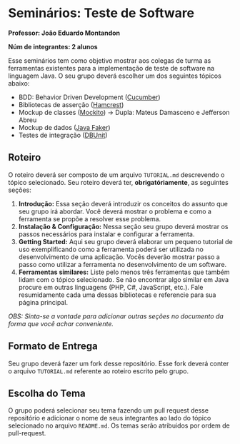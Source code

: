 # Seminários: Teste de Software

**Professor: João Eduardo Montandon**

**Núm de integrantes: 2 alunos**

Esse seminários tem como objetivo mostrar aos colegas de turma as ferramentas existentes para a implementação de teste de software na linguagem Java. O seu grupo deverá escolher um dos seguintes tópicos abaixo:

- BDD: Behavior Driven Development ([Cucumber](https://cucumber.io/))
- Bibliotecas de asserção ([Hamcrest](http://hamcrest.org/JavaHamcrest/tutorial))
- Mockup de classes ([Mockito](https://site.mockito.org/)) -> Dupla: Mateus Damasceno e Jefferson Abreu
- Mockup de dados ([Java Faker](https://dius.github.io/java-faker/))
- Testes de integração ([DBUnit](http://www.dbunit.org/))

## Roteiro

O roteiro deverá ser composto de um arquivo `TUTORIAL.md` descrevendo o tópico selecionado. Seu roteiro deverá ter, **obrigatóriamente**, as seguintes seções:

1. **Introdução:** Essa seção deverá introduzir os conceitos do assunto que seu grupo irá abordar. Você deverá mostrar o problema e como a ferramenta se propõe a resolver esse problema.
1. **Instalação & Configuração:** Nessa seção seu grupo deverá mostrar os passos necessários para instalar e configurar a ferramenta.
1. **Getting Started:** Aqui seu grupo deverá elaborar um pequeno tutorial de uso exemplificando como a ferramenta poderá ser utilizada no desenvolvimento de uma aplicação. Vocês deverão mostrar passo a passo como utilizar a ferramenta no desenvolvimento de um software.
1. **Ferramentas similares:** Liste pelo menos três ferramentas que também lidam com o tópico selecionado. Se não encontrar algo similar em Java procure em outras linguagens (PHP, C#, JavaScript, etc.). Fale resumidamente cada uma dessas bibliotecas e referencie para sua página principal.

*OBS: Sinta-se a vontade para adicionar outras seções no documento da forma que você achar conveniente.* 

## Formato de Entrega

Seu grupo deverá fazer um fork desse repositório. Esse fork deverá conter o arquivo `TUTORIAL.md` referente ao roteiro escrito pelo grupo.

## Escolha do Tema

O grupo poderá selecionar seu tema fazendo um pull request desse repositório e adicionar o nome de seus integrantes ao lado do tópico selecionado no arquivo `README.md`. Os temas serão atribuidos por ordem de pull-request.
